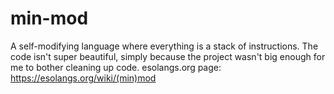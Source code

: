# min-mod
A self-modifying language where everything is a stack of instructions.
The code isn't super beautiful, simply because the project wasn't big enough for me to bother cleaning up code.
esolangs.org page: https://esolangs.org/wiki/(min)mod
